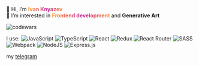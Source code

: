 <style>
  .gradient {
    background-image: repeating-linear-gradient(90deg, #ff9122 0%, #c02098 50%, #ff9122 100%);
    background-clip: text;
    -webkit-background-clip: text;

    animation: loader-animation linear 2s infinite;
    
    color: transparent;
    fond-size: 1.2em;
    font-weight: bold;
  }

  @keyframes loader-animation {
    0% {
      background-position-x: 0px;
    }
  
    100% {
      background-position-x: 100px;
    }
  }
</style>
👋 Hi, I’m  <span class="gradient">**Ivan** **Knyazev**</span> <br />
👀 I’m interested in <span class="gradient">**Frontend development**</span> and **Generative Art** <br />

<img src="https://www.codewars.com/users/harnekon/badges/large" alt="codewars"/>

I use: 
![JavaScript](https://img.shields.io/badge/javascript-%23323330.svg?style=for-the-badge&logo=javascript&logoColor=%23F7DF1E)
![TypeScript](https://img.shields.io/badge/typescript-%23007ACC.svg?style=for-the-badge&logo=typescript&logoColor=white)
![React](https://img.shields.io/badge/react-%2320232a.svg?style=for-the-badge&logo=react&logoColor=%2361DAFB)
![Redux](https://img.shields.io/badge/redux-%23593d88.svg?style=for-the-badge&logo=redux&logoColor=white)
![React Router](https://img.shields.io/badge/React_Router-CA4245?style=for-the-badge&logo=react-router&logoColor=white)
![SASS](https://img.shields.io/badge/SASS-hotpink.svg?style=for-the-badge&logo=SASS&logoColor=white)
![Webpack](https://img.shields.io/badge/webpack-%238DD6F9.svg?style=for-the-badge&logo=webpack&logoColor=black)
![NodeJS](https://img.shields.io/badge/node.js-6DA55F?style=for-the-badge&logo=node.js&logoColor=white)
![Express.js](https://img.shields.io/badge/express.js-%23404d59.svg?style=for-the-badge&logo=express&logoColor=%2361DAFB)

my <a href="https://t.me/hauntar">telegram</a>

<!---
knyazev13ivan/knyazev13ivan is a ✨ special ✨ repository because its `README.md` (this file) appears on your GitHub profile.
You can click the Preview link to take a look at your changes.
--->
